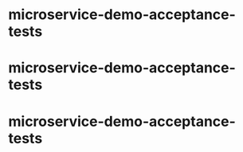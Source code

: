 # microservice-demo-acceptance-tests
# microservice-demo-acceptance-tests
# microservice-demo-acceptance-tests
